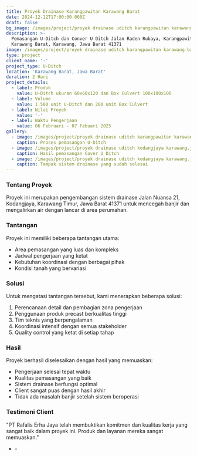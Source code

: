 ```yaml
---
title: Proyek Drainase Karangpawitan Karawang Barat
date: 2024-12-12T17:00:00.000Z
draft: false
bg_image: /images/project/proyek drainase uditch karangpawitan karawang barat.jpeg
description: >-
  Pemasangan U-Ditch dan Conver U Ditch Jalan Raden Rubaya, Karangpawitan,
  Karawang Barat, Karawang, Jawa Barat 41371
image: /images/project/proyek drainase uditch karangpawitan karawang barat.jpeg
type: project
client_name: '-'
project_type: U-Ditch
location: 'Karawang Barat, Jawa Barat'
duration: 2 Hari
project_details:
  - label: Produk
    value: U-Ditch ukuran 60x60x120 dan Box Culvert 100x100x100
  - label: Volume
    value: 1.500 unit U-Ditch dan 200 unit Box Culvert
  - label: Nilai Proyek
    value: '-'
  - label: Waktu Pengerjaan
    value: 06 Februari - 07 Febuari 2025
gallery:
  - image: /images/project/proyek drainase uditch karangpawitan karawang barat.jpeg
    caption: Proses pemasangan U-Ditch
  - image: /images/project/proyek drainase uditch kodangjaya karawang.jpeg
    caption: Hasil pemasangan Cover U Ditch
  - image: /images/project/proyek drainase uditch kodangjaya karawang.jpeg
    caption: Tampak sistem drainase yang sudah selesai
---
```


### Tentang Proyek

Proyek ini merupakan pengembangan sistem drainase Jalan Nuansa 21, Kodangjaya, Karawang Timur, Jawa Barat 41371 untuk mencegah banjir dan mengalirkan air dengan lancar di area perumahan.

### Tantangan

Proyek ini memiliki beberapa tantangan utama:

* Area pemasangan yang luas dan kompleks
* Jadwal pengerjaan yang ketat
* Kebutuhan koordinasi dengan berbagai pihak
* Kondisi tanah yang bervariasi

### Solusi

Untuk mengatasi tantangan tersebut, kami menerapkan beberapa solusi:

1. Perencanaan detail dan pembagian zona pengerjaan
2. Penggunaan produk precast berkualitas tinggi
3. Tim teknis yang berpengalaman
4. Koordinasi intensif dengan semua stakeholder
5. Quality control yang ketat di setiap tahap

### Hasil

Proyek berhasil diselesaikan dengan hasil yang memuaskan:

* Pengerjaan selesai tepat waktu
* Kualitas pemasangan yang baik
* Sistem drainase berfungsi optimal
* Client sangat puas dengan hasil akhir
* Tidak ada masalah banjir setelah sistem beroperasi

### Testimoni Client

"PT Rafalis Erha Jaya telah membuktikan komitmen dan kualitas kerja yang sangat baik dalam proyek ini. Produk dan layanan mereka sangat memuaskan."

* \-
